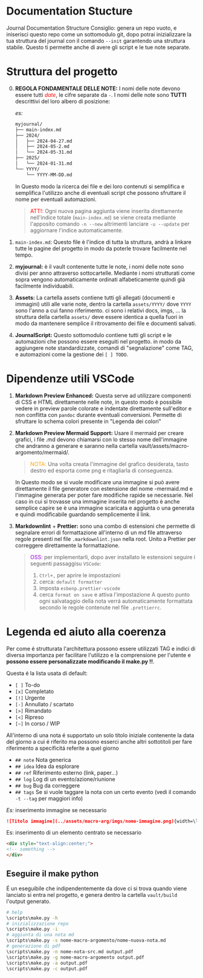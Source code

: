 # Documentation Stucture

Journal Documentation Structure
Consiglio: genera un repo vuoto, e iniserisci questo repo come un sottomodulo git, dopo potrai inizializzare la tua struttura del journal con il comando `--init` garantendo una struttura stabile. Questo ti permette anche di avere gli script e le tue note separate.

# Struttura del progetto

0. **REGOLA FONDAMENTALE DELLE NOTE:** I nomi delle note devono essere tutti <span style="color:red">_date_</span>, le cifre separate da `-`. I nomi delle note sono **TUTTI** descrittivi del loro albero di posizione:

   _es:_

   ```bash
   myjournal/
   ├── main-index.md
   ├── 2024/
   │   ├── 2024-04-27.md
   │   ├── 2024-05-2.md
   │   └── 2024-05-31.md
   ├── 2025/
   │   └── 2024-01-31.md
   └── YYYY/
       └── YYYY-MM-DD.md
   ```

   In Questo modo la ricerca dei file e dei loro contenuti si semplifica e semplifica l'utilizzo anche di eventuali script che possono sfruttare il nome per eventuali automazioni.

   > <span style="color: red;">ATT!:</span> Ogni nuova pagina aggiunta viene inserita direttamente nell'indice totale (`main-index.md`) se viene creata mediante l'apposito comando `-n --new` altrimenti lanciare `-u --update` per aggiornare l'indice automaticamente.

1. `main-index.md`: Questo file è l'indice di tutta la struttura, andrà a linkare tutte le pagine del progetto in modo da poterle trovare facilmente nel tempo.

2. **myjournal:** è il vault contenente tutte le note, i nomi delle note sono divisi per anno attraverso sottocartelle. Mediante i nomi strutturati come sopra vengono automaticamente ordinati alfabeticamente quindi giá facilmente individuabili.

3. **Assets:** La cartella assets contiene tutti gli allegati (documenti e immagini) utili alle varie note, dentro la cartella `assets/YYYY/` dove `YYYY` sono l'anno a cui fanno riferimento. ci sono i relativi docs, imgs, ... la struttura della cartella `assets/` deve essere identica a quella fuori in modo da mantenere semplice il ritrovamento dei file e documenti salvati.

4. **JournalScript:** Questo sottomodulo contiene tutti gli script e le automazioni che possono essere eseguiti nel progetto. in modo da aggiungere note standardizzate, comandi di "segnalazione" come TAG, e automazioni come la gestione dei `[ ] TODO`.

# Dipendenze utili VSCode

1. **Markdown Preview Enhanced:** Questa serve ad utilizzare componenti di CSS e HTML direttamente nelle note, in questo modo è possibile vedere in preview parole colorate e indentate direttamente sull'editor e non conflitta con `pandoc` durante eventuali conversioni. Permette di sfruttare lo schema colori presente in "Legenda dei colori"

2. **Markdown Preview Mermaid Support:** Usare il mermaid per creare grafici, i file .md devono chiamarsi con lo stesso nome dell'immagine che andranno a generare e saranno nella cartella vault/assets/macro-argomento/mermaid/.

   > <span style="color: orange;">NOTA:</span> Una volta creata l'immagine del grafico desiderata, tasto destro ed esporta come png e ritagliarla di conseguenza.

   In Questo modo se si vuole modificare una immagine si può avere direttamente il file generatore con estensione del nome -mermaid.md e l'immagine generata per poter fare modifiche rapide se necessarie. Nel caso in cui si trovasse una immagine inserita nel progetto è anche semplice capire se è una immagine scaricata e aggiunta o una generata e quindi modificabile guardando semplicemente il link.

3. **Markdownlint** + **Prettier:** sono una combo di estensioni che permette di segnalare errori di formattazione all'interno di un md file attraverso regole presenti nel file `.markdownlint.json` nella root. Unito a Prettier per correggere direttamente la formattazione.

   > <span style="color: darkviolet;">OSS:</span> per implementarli, dopo aver installato le
   > estensioni seguire i seguenti passaggisu `VSCode`:
   >
   > 1. `Ctrl+,` per aprire le impostazioni
   > 2. cerca: `default formatter`
   > 3. imposta `esbenp.prettier-vscode`
   > 4. cerca `format on save` e attiva l'impostazione A questo punto ogni salvataggio della nota verrá automaticamente formattata secondo le regole contenute nel file `.prettierrc`.

# Legenda ed aiuto alla coerenza

Per come é strutturata l'architettura possono essere utilizzati TAG e indici di diversa importanza per facilitare l'utilizzo e la comprensione per l'utente e **possono essere personalizzate modificando il make.py !!**.

Questa é la lista usata di default:

- `[ ]` To-do
- `[x]` Completato
- `[!]` Urgente
- `[-]` Annullato / scartato
- `[>]` Rimandato
- `[<]` Ripreso
- `[~]` In corso / WIP

All'interno di una nota é supportato un solo titolo iniziale contenente la data del giorno a cui é riferito ma possono esserci anche altri sottotitoli per fare riferimento a specificitá referite a quel giorno

- `## note` Nota generica
- `## idea` Idea da esplorare
- `## ref` Riferimento esterno (link, paper...)
- `## log` Log di un evento/azione/riunione
- `## bug` Bug da correggere
- `## tags` Se si vuole taggare la nota con un certo evento (vedi il comando `-t --tag` per maggiori info)

_Es:_ inserimento immagine se necessario

```markdown
![Titolo immagine](../assets/macro-arg/imgs/nome-immagine.png){width=\linewidth}
```

Es: inserimento di un elemento centrato se necessario

```markdown
<div style="text-align:center;">
<!-- something -->
</div>
```

## Eseguire il make python

É un eseguibile che indipendentemente da dove ci si trova quando viene lanciato si entra nel progetto, e genera dentro la cartella `vault/build` l'output generato.

```bash
# help
\scripts\make.py -h
# inizializzazione repo
\scripts\make.py -i
# aggiunta di una nota md
\scripts\make.py -s nome-macro-argomento/nome-nuova-nota.md
# generazione di pdf
\scripts\make.py -n nome-nota-src.md output.pdf
\scripts\make.py -g nome-macro-argomento output.pdf
\scripts\make.py -a output.pdf
\scripts\make.py -c output.pdf
```
